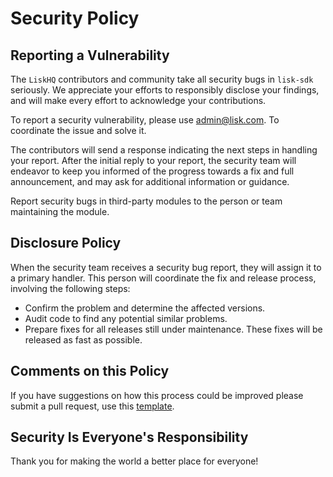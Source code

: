 # Security Policy

## Reporting a Vulnerability

The `LiskHQ` contributors and community take all security bugs in `lisk-sdk` seriously. We appreciate your efforts to responsibly disclose your findings, and will make every effort to acknowledge your contributions.

To report a security vulnerability, please use [admin@lisk.com](mailto:admin@lisk.com). To coordinate the issue and solve it.

The contributors will send a response indicating the next steps in handling your report. After the initial reply to your report, the security team will endeavor to keep you informed of the progress towards a fix and full announcement, and may ask for additional information or guidance.

Report security bugs in third-party modules to the person or team maintaining the module.

## Disclosure Policy

When the security team receives a security bug report, they will assign it to a primary handler. This person will coordinate the fix and release process,
involving the following steps:

  * Confirm the problem and determine the affected versions.
  * Audit code to find any potential similar problems.
  * Prepare fixes for all releases still under maintenance. These fixes will be released as fast as possible.

## Comments on this Policy

If you have suggestions on how this process could be improved please submit a pull request, use this [template](PULL_REQUEST_TEMPLATE.md).

## Security Is Everyone's Responsibility

Thank you for making the world a better place for everyone!

